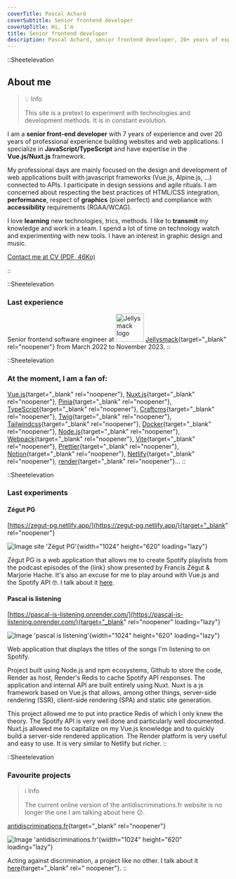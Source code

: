 ```yaml
---
coverTitle: Pascal Achard
coverSubtitle: Senior frontend developer
coverUpTitle: Hi, I'm
title: Senior frontend developer
description: Pascal Achard, senior frontend developer, 20+ years of experience, Vue.js, Nuxt.js, TypeScript, Craftcms, Tailwindcss, Docker, Node.js, Webpack, Prettier, Notion, Netlify, render...
---
```


::Sheetelevation
## About me

> <span class="mr-2">💡</span>  <span class="font-rubik-medium font-medium text-primary">Info</span>
>
> This site is a pretext to experiment with technologies and development methods. It is in constant evolution.

I am a **senior front-end developer** with 7 years of experience and over 20 years of professional experience building websites and web applications. I specialize in **JavaScript/TypeScript** and have expertise in the **Vue.js/Nuxt.js** framework.

My professional days are mainly focused on the design and development of web applications built with javascript frameworks (Vue.js, Alpine.js, ...) connected to APIs. I participate in design sessions and agile rituals. I am concerned about respecting the best practices of HTML/CSS integration, **performance**, respect of **graphics** (pixel perfect) and compliance with **accessibility** requirements (RGAA/WCAG).

I love **learning** new technologies, trics, methods. I like to **transmit** my knowledge and
work in a team. I spend a lot of time on technology watch and experimenting with new
tools. I have an interest in graphic design and music.

<p class="mt-6 flex gap-3 md:gap-5 flex-wrap">
    <a
        class="inline-flex items-center"
        href="https://www.linkedin.com/in/pascal-achard" target="_blank" rel="noopener"
        >
        <span class="text-2xl"><Icon class="mr-1 text-primary" name="mdi:linkedin"></Icon></span>
        <span class="leading-none mt-1">Contact me at</span>
    </a>
    <a
        class="inline-flex items-center"
        href="/pdf/CV-Pascal-Achard-2023.pdf"
        target="_blank"
        rel="noopener"
        >
        <span class="text-2xl"><Icon class="mr-1 text-primary" name="mdi:file-document"></Icon></span>
        <span class="leading-none mt-1">CV <span class="no-underline text-xs">(PDF, 46Ko)</span></span>
    </a>
</p>
::

::Sheetelevation
### Last experience

Senior frontend software engineer at <img loading="lazy" src="/images/content/jsk.png" alt="Jellysmack logo" width="64" height="64" class="inline-block w-[1.3em] !mb-0"> [Jellysmack](https://jellysmack.com/fr/){target="_blank" rel="noopener"} from March 2022 to November 2023.
::

::Sheetelevation
### At the moment, I am a fan of:

[Vue.js](https://vuejs.org/){target="_blank" rel="noopener"}, [Nuxt.js](https://nuxt.com/){target="_blank" rel="noopener"}, [Pinia](https://pinia.vuejs.org/){target="_blank" rel="noopener"}, [TypeScript](https://www.typescriptlang.org/){target="_blank" rel="noopener"}, [Craftcms](https://craftcms.com/){target="_blank" rel="noopener"}, [Twig](https://twig.symfony.com/){target="_blank" rel="noopener"}, [Tailwindcss](https://tailwindcss.com/){target="_blank" rel="noopener"}, [Docker](https://www.docker.com/){target="_blank" rel="noopener"}, [Node.js](https://nodejs.org/){target="_blank" rel="noopener"}, [Webpack](https://webpack.js.org/){target="_blank" rel="noopener"}, [Vite](https://vitejs.dev/){target="_blank" rel="noopener"}, [Prettier](https://prettier.io/){target="_blank" rel="noopener"}, [Notion](https://www.notion.so){target="_blank" rel="noopener"}, [Netlify](https://www.netlify.com/){target="_blank" rel="noopener"}, [render](https://www.render.com/){target="_blank" rel="noopener"}...
::

::Sheetelevation
### Last experiments

#### Zégut PG
[https://zegut-pg.netlify.app/](https://zegut-pg.netlify.app/){target="_blank" rel="noopener"}

![Image site 'Zégut PG'](/images/content/zégut-pg.webp){width="1024" height="620" loading="lazy"}

Zégut PG is a web application that allows me to create Spotify playlists from the podcast episodes of the {link} show presented by Francis Zégut & Marjorie Hache. It's also an excuse for me to play around with Vue.js and the Spotify API 🤓. I talk about it [here](https://www.linkedin.com/pulse/z%25C3%25A9gut-pg-cr%25C3%25A9ez-des-playlists-spotify-%25C3%25A0-partir-de-l%25C3%25A9mission-achard).

#### Pascal is listening

[https://pascal-is-listening.onrender.com/](https://pascal-is-listening.onrender.com/){target="_blank" rel="noopener" loading="lazy"}

![Image 'pascal is listening'](/images/content/pascal-is-listening.webp){width="1024" height="620" loading="lazy"}

Web application that displays the titles of the songs I'm listening to on Spotify.

Project built using Node.js and npm ecosystems, Github to store the code, Render as host, Render's Redis to cache Spotify API responses. The application and internal API are built entirely using Nuxt. Nuxt is a js framework based on Vue.js that allows, among other things, server-side rendering (SSR), client-side rendering (SPA) and static site generation.

This project allowed me to put into practice Redis of which I only knew the theory. The Spotify API is very well done and particularly well documented. Nuxt.js allowed me to capitalize on my Vue.js knowledge and to quickly build a server-side rendered application. The Render platform is very useful and easy to use. It is very similar to Netlify but richer.
::

::Sheetelevation
### Favourite projects

> <span class="mr-2">ℹ️</span>  <span class="font-rubik-medium font-medium text-primary">Info</span>
>
> The current online version of the antidiscriminations.fr website is no longer the one I am talking about here 😕.

[antidiscriminations.fr](https://www.antidiscriminations.fr/){target="_blank" rel="noopener"}

![Image 'antidiscriminations.fr'](/images/content/antidiscriminations.fr.webp){width="1024" height="620" loading="lazy"}

Acting against discrimination, a project like no other. I talk about it [here](https://www.linkedin.com/pulse/un-projet-pas-comme-les-autres-pascal-achard/){target="_blank" rel="
noopener"}.
::
